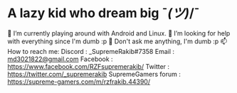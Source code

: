 # A lazy kid who dream big ¯_(ツ)_/¯
 🔭 I’m currently playing around with Android and Linux.
 🤔 I’m looking for help with everything since I'm dumb :p
 💬 Don't ask me anything, I'm dumb :p
 📫 How to reach me:
 Discord : _SupremeRakib#7358
 Email : md3021822@gmail.com
 Facebook : https://www.facebook.com/RZFsupremerakib/
 Twitter : https://twitter.com/_supremerakib
 SupremeGamers forum : https://supreme-gamers.com/m/rzfrakib.44390/
